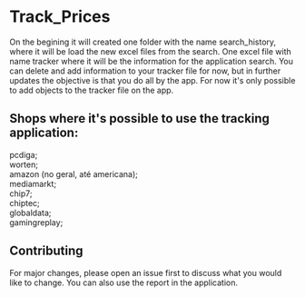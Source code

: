 # Track_Prices

On the begining it will created one folder with the name search_history, where it will be load the new excel files from the search. One excel file with name tracker where it will be the information for the application search. You can delete and add information to your tracker file for now, but in further updates the objective is that you do all by the app. For now it's only possible to add objects to the tracker file on the app.

## Shops where it's possible to use the tracking application:
pcdiga;\
worten;\
amazon (no geral, até americana);\
mediamarkt;\
chip7;\
chiptec;\
globaldata;\
gamingreplay;


## Contributing
For major changes, please open an issue first to discuss what you would like to change. 
You can also use the report in the application.
